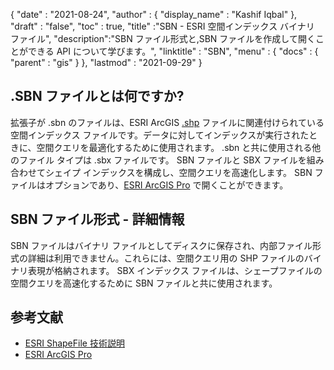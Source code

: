 {
  "date" : "2021-08-24",
  "author" : {
    "display_name" : "Kashif Iqbal"
},
  "draft" : "false",
  "toc" : true,
  "title" :"SBN - ESRI 空間インデックス バイナリ ファイル",
  "description":"SBN ファイル形式と,SBN ファイルを作成して開くことができる API について学びます。",
  "linktitle" : "SBN",
  "menu" : {
    "docs" : {
      "parent" : "gis"
}
},
  "lastmod" : "2021-09-29"
}

## .SBN ファイルとは何ですか?

拡張子が .sbn のファイルは、ESRI ArcGIS [.shp](/gis/shp/) ファイルに関連付けられている空間インデックス ファイルです。データに対してインデックスが実行されたときに、空間クエリを最適化するために使用されます。 .sbn と共に使用される他のファイル タイプは .sbx ファイルです。 SBN ファイルと SBX ファイルを組み合わせてシェイプ インデックスを構成し、空間クエリを高速化します。 SBN ファイルはオプションであり、[ESRI ArcGIS Pro](https://www.esri.com/en-us/arcgis/products/arcgis-pro/overview) で開くことができます。

## SBN ファイル形式 - 詳細情報

SBN ファイルはバイナリ ファイルとしてディスクに保存され、内部ファイル形式の詳細は利用できません。これらには、空間クエリ用の SHP ファイルのバイナリ表現が格納されます。 SBX インデックス ファイルは、シェープファイルの空間クエリを高速化するために SBN ファイルと共に使用されます。

## 参考文献

* [ESRI ShapeFile 技術説明](https://www.esri.com/content/dam/esrisites/sitecore-archive/Files/Pdfs/library/whitepapers/pdfs/shapefile.pdf)
* [ESRI ArcGIS Pro](https://www.esri.com/en-us/arcgis/products/arcgis-pro/overview)

